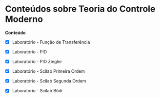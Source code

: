 # Conteúdos sobre Teoria do Controle Moderno

**Conteúdo**

- [x] Laboratório  - Função de Transferência
- [x] Laboratório  - PID
- [x] Laboratório - PID Ziegler
- [x] Laboratório - Scilab Primeira Ordem
- [x] Laboratório - Scilab Segunda Ordem
- [x] Laboratório - Scilab Bôdi


